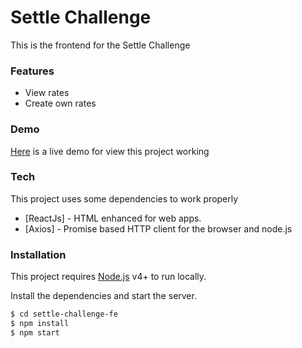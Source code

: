 # Settle Challenge
This is the frontend for the Settle Challenge

### Features
  * View rates
  * Create own rates

### Demo
[Here](https://settle-challenge-fe.vercel.app/) is a live demo for view this project working

### Tech
This project uses some dependencies to work properly

* [ReactJs] - HTML enhanced for web apps.
* [Axios] - Promise based HTTP client for the browser and node.js

### Installation

This project requires [Node.js](https://nodejs.org/) v4+ to run locally.

Install the dependencies and start the server.

```sh
$ cd settle-challenge-fe
$ npm install
$ npm start
```
